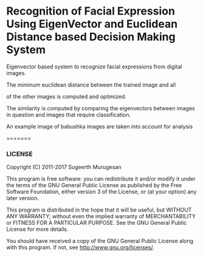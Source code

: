 Recognition of Facial Expression Using EigenVector and Euclidean Distance based Decision Making System 
======
Eigenvector based system to recognize facial expressions from digital images. 

The minimum euclidean distance between the trained image and all 

of the other images is computed and optimized. 

The similarity is computed by comparing the eigenvectors between images in question and images that 
require classification. 

An example image of babushka images are taken into account for analysis

=======

### LICENSE

Copyright (C) 2011-2017 Sugeerth Murugesan 

This program is free software: you can redistribute it and/or modify
it under the terms of the GNU General Public License as published by
the Free Software Foundation, either version 3 of the License, or
(at your option) any later version.

This program is distributed in the hope that it will be useful,
but WITHOUT ANY WARRANTY; without even the implied warranty of
MERCHANTABILITY or FITNESS FOR A PARTICULAR PURPOSE.  See the
GNU General Public License for more details.

You should have received a copy of the GNU General Public License
along with this program.  If not, see <http://www.gnu.org/licenses/>.
